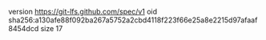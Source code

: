 version https://git-lfs.github.com/spec/v1
oid sha256:a130afe88f092ba267a5752a2cbd4118f223f66e25a8e2215d97afaaf8454dcd
size 17
